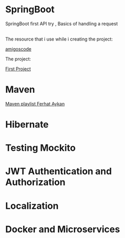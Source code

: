 # SpringBoot  
SpringBoot first API try , Basics of handling a request <br><br>
<p>The resource that i use while i creating the project:</p>
  <a href="https://www.youtube.com/watch?v=9SGDpanrc8U&list=PLwvrYc43l1MzeA2bBYQhCWr2gvWLs9A7S&index=2&pp=iAQB"> amigoscode</a>
  <p>The project:</p>

[First Project](<demo>)


# Maven
<a href="https://www.youtube.com/playlist?list=PL4ET09KoRZtQkHP3wsHrMUrXgKhYa4Tnp">Maven playlist Ferhat Aykan</a>



# Hibernate


# Testing Mockito


# JWT Authentication and Authorization


# Localization 


# Docker and Microservices


